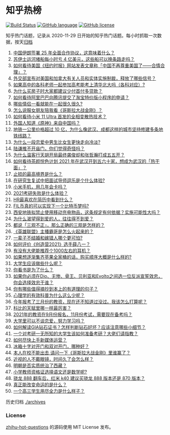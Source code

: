 # 知乎热榜
[![Build Status](https://github.com/ToWeLong/zhihu-hot-questions/workflows/CI/badge.svg)](https://github.com/ToWeLong/zhihu-hot-questions/actions)
[![GitHub language](https://img.shields.io/badge/language-golang-orange.svg)](https://golang.org/)
[![GitHub license](https://img.shields.io/github/license/ToWeLong/zhihu-hot-questions)](https://github.com/ToWeLong/zhihu-hot-questions/blob/main/LICENSE)

知乎热门话题，记录从 2020-11-29 日开始的知乎热门话题。每小时抓取一次数据，按天[归档](./archives)

<!-- BEGIN -->

1. [中国伊朗签署 25 年全面合作协议，这意味着什么？](https://www.zhihu.com/question/409693519)
1. [苏伊士运河堵船每小时亏 4 亿美元，这些船可以换条路走吗？](https://www.zhihu.com/question/451374598)
1. [如何看待美国《纽约时报》网站发表文章称「中国不再尊重美国了——合情合理」？](https://www.zhihu.com/question/451365867)
1. [外交部宣布对美国和加拿大有关人员和实体实施制裁，释放了哪些信号？](https://www.zhihu.com/question/451587323)
1. [如果高中的各科老师一起参加高考能考上清华北大吗（各科对应）?](https://www.zhihu.com/question/443860742)
1. [为什么买房子时大家都建议少付首付多贷款？](https://www.zhihu.com/question/311795004)
1. [如何看待阿里巴巴向腾讯提交了淘宝特价版小程序的申请？](https://www.zhihu.com/question/451187459)
1. [哪些情侣一看就能在一起很久很久?](https://www.zhihu.com/question/309398217)
1. [怎么说服女朋友陪我看《哥斯拉大战金刚》？](https://www.zhihu.com/question/451275346)
1. [如何看待小米 11 Ultra 首发的全相变散热技术？](https://www.zhihu.com/question/451513407)
1. [外国人知道《原神》来自中国吗？](https://www.zhihu.com/question/445523775)
1. [地铁一公里价格超过 10 亿，为什么像武汉、成都这样的城市坚持修建多条地铁线路？](https://www.zhihu.com/question/444999502)
1. [为什么一段恋爱中男生比女生更快走向冷淡?](https://www.zhihu.com/question/326961459)
1. [陆谦推不开庙门，你们觉得奇怪吗？](https://www.zhihu.com/question/450515964)
1. [为什么温客行天胡开局最终龚俊却和张哲瀚打成五五开？](https://www.zhihu.com/question/451602312)
1. [如何看待茶颜悦色计划 2021 年在武汉开到五六十家，想成为武汉的「热干面」？](https://www.zhihu.com/question/450969181)
1. [止损的最高境界是什么？](https://www.zhihu.com/question/437233633)
1. [在研究生复试中把面试导师逗乐是个什么体验?](https://www.zhihu.com/question/396341774)
1. [小米手机，用几年会卡吗？](https://www.zhihu.com/question/62116760)
1. [2021考研失败是什么体验？](https://www.zhihu.com/question/372296652)
1. [HR最喜欢在简历中看到什么？](https://www.zhihu.com/question/445632412)
1. [FIL币真的可以实现下一个比特币梦吗?](https://www.zhihu.com/question/434907643)
1. [西安地铁拟禁止使用移动充电物品，这条规定有何依据？实施可能性大吗？](https://www.zhihu.com/question/451641050)
1. [为什么渴望得到爱的人，往往得不到爱？](https://www.zhihu.com/question/304342227)
1. [都说「三观不正」，那么正确的三观是怎样的？](https://www.zhihu.com/question/22782977)
1. [《英雄联盟》主播霸哥是怎么火起来的？](https://www.zhihu.com/question/370861166)
1. [一辈子不结婚和嫁错人哪个更可怕?](https://www.zhihu.com/question/449412932)
1. [如何评价《创造营2021》选手薛八一？](https://www.zhihu.com/question/444978360)
1. [有没有大佬能推荐个1000左右的耳机？](https://www.zhihu.com/question/407778445)
1. [如果想逐渐集齐苹果全家桶的话，购买顺序大概是什么样的?](https://www.zhihu.com/question/450760018)
1. [大学生应该做些什么呢？](https://www.zhihu.com/question/450695119)
1. [你看书是为了什么？](https://www.zhihu.com/question/446398235)
1. [如果你必须在Dio、无惨、骨王、贝利亚和Evolto之间选一位反派宣誓效忠，你会选择效忠于谁？](https://www.zhihu.com/question/451222027)
1. [你有哪些值得摘抄到本上的有道理的句子？](https://www.zhihu.com/question/450536054)
1. [心理学的有效科普为什么这么少呢？](https://www.zhihu.com/question/450450127)
1. [今年报考了三月份的教资，现在还不知道过没过。我该怎么打算呢？](https://www.zhihu.com/question/450627174)
1. [科比的天赋里哪一样最厉害？](https://www.zhihu.com/question/450294763)
1. [2021年的教资在9月份报名，11月份考试，需要现在备考吗？](https://www.zhihu.com/question/450474757)
1. [大学里可以不谈恋爱，努力学习吗？](https://www.zhihu.com/question/450462623)
1. [如何解读GIA钻石证书？怎样判断钻石好坏？应该注意哪些小细节？](https://www.zhihu.com/question/59884335)
1. [一个对考研一无所知的大学生该如何准备考研？大佬们请指教？](https://www.zhihu.com/question/62653700)
1. [如何尽快上手新媒体运营？](https://www.zhihu.com/question/423017388)
1. [冰箱十字对开门和双对开门，哪种好？](https://www.zhihu.com/question/35941998)
1. [本人在校不能出去,请问一下《哥斯拉大战金刚》里谁赢了？](https://www.zhihu.com/question/451322481)
1. [近视的人不戴眼镜，时间久了会怎么样？](https://www.zhihu.com/question/441348897)
1. [明朝是否实质统治了西藏？](https://www.zhihu.com/question/21946413)
1. [小学教师资格证选择语文还是数学呢?](https://www.zhihu.com/question/450703407)
1. [骁龙 888 翻车后，红米 k40 建议买骁龙 888 版本还是 870 版本？](https://www.zhihu.com/question/441927338)
1. [真正能改变命运的是什么？](https://www.zhihu.com/question/446683504)
1. [一个高三学生用尽全力是什么样子？](https://www.zhihu.com/question/440908517)

<!-- END -->

历史归档 [./archives](./archives)


### License
[zhihu-hot-questions](https://github.com/towelong/zhihu-hot-questions) 的源码使用 MIT License 发布。